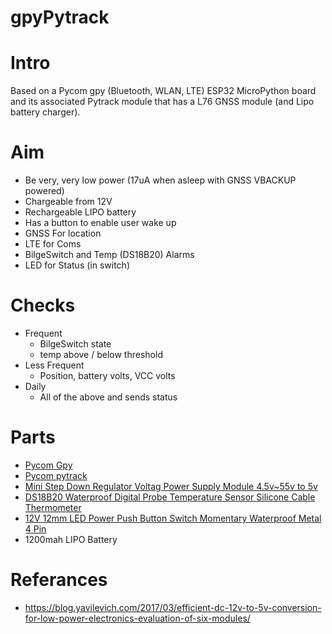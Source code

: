 gpyPytrack
=========

Intro
==========
Based on a Pycom gpy (Bluetooth, WLAN, LTE) ESP32 MicroPython board and its associated Pytrack module that has a L76 GNSS module (and Lipo battery charger).

Aim
==========
* Be very, very low power (17uA when asleep with GNSS VBACKUP powered)
* Chargeable from 12V
* Rechargeable LIPO battery
* Has a button to enable user wake up
* GNSS For location
* LTE for Coms
* BilgeSwitch and Temp (DS18B20) Alarms
* LED for Status (in switch)

Checks
=============
* Frequent
  * BilgeSwitch state
  * temp above / below threshold
* Less Frequent
  * Position, battery volts, VCC volts
* Daily
  * All of the above and sends status

Parts
==========
* [Pycom Gpy](https://pycom.io/hardware/gpy-specs)
* [Pycom pytrack](https://pycom.io/hardware/pytrack-specs/)
* [Mini Step Down Regulator Voltag Power Supply Module 4.5v~55v to 5v](https://www.ebay.co.uk/sch/i.html?_osacat=0&_odkw=Mini+Step+Down+Regulator+Voltag+Power+Supply+Module+4.5v~55v+to+5v&_from=R40&_trksid=p2334524.m570.l1313.TR0.TRC0.H0.XMini+Step+Down+Regulator+Voltag+Power+Supply+Module+4.5v~55v+to+5v+600ma.TRS0&_nkw=Mini+Step+Down+Regulator+Voltag+Power+Supply+Module+4.5v~55v+to+5v+600ma&_sacat=0)
* [DS18B20 Waterproof Digital Probe Temperature Sensor Silicone Cable Thermometer](https://www.ebay.co.uk/sch/i.html?_from=R40&_trksid=p2380057.m570.l1313.TR0.TRC0.H0.Xvermont+l+tent.TRS0&_nkw=DS18B20+Waterproof+Digital+Probe+Temperature+Sensor+Silicone+Cable+Thermometer&_sacat=0)
* [12V 12mm LED Power Push Button Switch Momentary Waterproof Metal 4 Pin](https://www.ebay.co.uk/sch/i.html?_osacat=0&_odkw=waterproof+LED+switch+12mm&_from=R40&_trksid=p2334524.m570.l1313.TR0.TRC0.H0.Xwaterproof+LED+switch+12mm+momentary.TRS0&_nkw=waterproof+LED+switch+12mm+momentary&_sacat=0)
* 1200mah LIPO Battery

Referances
=============
* https://blog.yavilevich.com/2017/03/efficient-dc-12v-to-5v-conversion-for-low-power-electronics-evaluation-of-six-modules/

